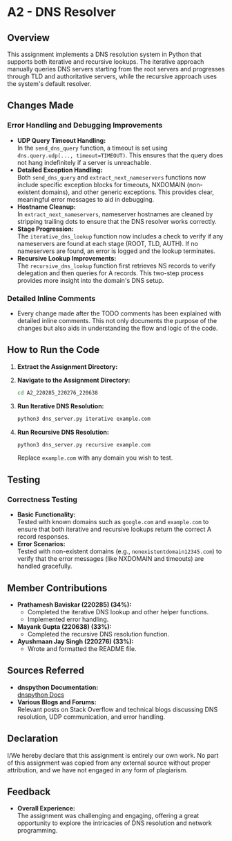 # A2 - DNS Resolver

## Overview

This assignment implements a DNS resolution system in Python that supports both iterative and recursive lookups. The iterative approach manually queries DNS servers starting from the root servers and progresses through TLD and authoritative servers, while the recursive approach uses the system's default resolver.

## Changes Made

### Error Handling and Debugging Improvements

- **UDP Query Timeout Handling:**  
  In the `send_dns_query` function, a timeout is set using `dns.query.udp(..., timeout=TIMEOUT)`. This ensures that the query does not hang indefinitely if a server is unreachable.
- **Detailed Exception Handling:**  
  Both `send_dns_query` and `extract_next_nameservers` functions now include specific exception blocks for timeouts, NXDOMAIN (non-existent domains), and other generic exceptions. This provides clear, meaningful error messages to aid in debugging.
- **Hostname Cleanup:**  
  In `extract_next_nameservers`, nameserver hostnames are cleaned by stripping trailing dots to ensure that the DNS resolver works correctly.
- **Stage Progression:**  
  The `iterative_dns_lookup` function now includes a check to verify if any nameservers are found at each stage (ROOT, TLD, AUTH). If no nameservers are found, an error is logged and the lookup terminates.
- **Recursive Lookup Improvements:**  
  The `recursive_dns_lookup` function first retrieves NS records to verify delegation and then queries for A records. This two-step process provides more insight into the domain's DNS setup.

### Detailed Inline Comments

- Every change made after the TODO comments has been explained with detailed inline comments. This not only documents the purpose of the changes but also aids in understanding the flow and logic of the code.

## How to Run the Code

1. **Extract the Assignment Directory:**

2. **Navigate to the Assignment Directory:**

   ```bash
   cd A2_220285_220276_220638
   ```

3. **Run Iterative DNS Resolution:**

   ```bash
   python3 dns_server.py iterative example.com
   ```

4. **Run Recursive DNS Resolution:**

   ```bash
   python3 dns_server.py recursive example.com
   ```

   Replace `example.com` with any domain you wish to test.

## Testing

### Correctness Testing

- **Basic Functionality:**  
  Tested with known domains such as `google.com` and `example.com` to ensure that both iterative and recursive lookups return the correct A record responses.
- **Error Scenarios:**  
  Tested with non-existent domains (e.g., `nonexistentdomain12345.com`) to verify that the error messages (like NXDOMAIN and timeouts) are handled gracefully.

## Member Contributions

- **Prathamesh Baviskar (220285) (34%):**
  - Completed the iterative DNS lookup and other helper functions.
  - Implemented error handling.
- **Mayank Gupta (220638) (33%):**
  - Completed the recursive DNS resolution function.
- **Ayushmaan Jay Singh (220276) (33%):**
  - Wrote and formatted the README file.

## Sources Referred

- **dnspython Documentation:**  
  [dnspython Docs](https://www.dnspython.org/docs/)
- **Various Blogs and Forums:**  
  Relevant posts on Stack Overflow and technical blogs discussing DNS resolution, UDP communication, and error handling.

## Declaration

I/We hereby declare that this assignment is entirely our own work. No part of this assignment was copied from any external source without proper attribution, and we have not engaged in any form of plagiarism.

## Feedback

- **Overall Experience:**  
  The assignment was challenging and engaging, offering a great opportunity to explore the intricacies of DNS resolution and network programming.
